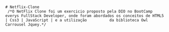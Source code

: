                                                                               # Netflix-Clone
     /*O NetFlix Clone foi um exercicio proposto pela DIO no BootCamp everys FullStack Developer, onde foram abordados os conceitos de HTML5 | Css3 | JavaScript | e a utilização          da biblioteca Owl Carrousel Jquey.*/

